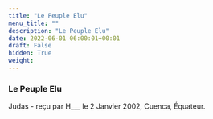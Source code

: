 ```yaml
---
title: "Le Peuple Elu"
menu_title: ""
description: "Le Peuple Elu"
date: 2022-06-01 06:00:01+00:01
draft: False
hidden: True
weight:
---
```

### Le Peuple Elu

Judas - reçu par H___  le 2 Janvier 2002, Cuenca, Équateur.



